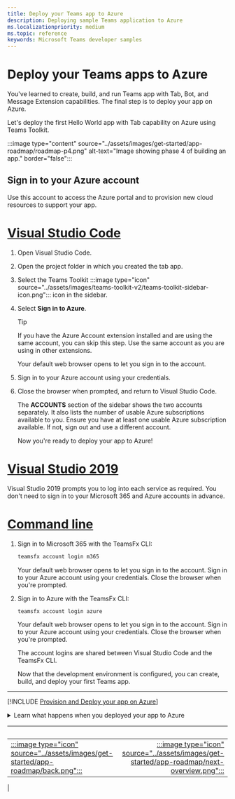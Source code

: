 ```yaml
---
title: Deploy your Teams app to Azure
description: Deploying sample Teams application to Azure
ms.localizationpriority: medium
ms.topic: reference
keywords: Microsoft Teams developer samples
---
```


# Deploy your Teams apps to Azure

You've learned to create, build, and run Teams app with Tab, Bot, and Message Extension capabilities. The final step is to deploy your app on Azure.

Let's deploy the first Hello World app with Tab capability on Azure using Teams Toolkit.

:::image type="content" source="../assets/images/get-started/app-roadmap/roadmap-p4.png" alt-text="Image showing phase 4 of building an app." border="false":::

## Sign in to your Azure account

Use this account to access the Azure portal and to provision new cloud resources to support your app.


# [Visual Studio Code](#tab/viscode)

1. Open Visual Studio Code.
1. Open the project folder in which you created the tab app.
1. Select the Teams Toolkit  :::image type="icon" source="../assets/images/teams-toolkit-v2/teams-toolkit-sidebar-icon.png"::: icon in the sidebar.
1. Select **Sign in to Azure**.

    > [!TIP]
    > If you have the Azure Account extension installed and are using the same account, you can skip this step. Use the same account as you are using in other extensions.

    Your default web browser opens to let you sign in to the account.
1. Sign in to your Azure account using your credentials.
1. Close the browser when prompted, and return to Visual Studio Code.

    The **ACCOUNTS** section of the sidebar shows the two accounts separately. It also lists the number of usable Azure subscriptions available to you. Ensure you have at least one usable Azure subscription available. If not, sign out and use a different account.

    Now you're ready to deploy your app to Azure!

# [Visual Studio 2019](#tab/vscode)

Visual Studio 2019 prompts you to log into each service as required. You don't need to sign in to your Microsoft 365 and Azure accounts in advance.

# [Command line](#tab/cline)

1. Sign in to Microsoft 365 with the TeamsFx CLI:

    ``` bash
    teamsfx account login m365
    ```

    Your default web browser opens to let you sign in to the account. Sign in to your Azure account using your credentials. Close the browser when you're prompted.

2. Sign in to Azure with the TeamsFx CLI:

    ``` bash
    teamsfx account login azure
    ```

    Your default web browser opens to let you sign in to the account. Sign in to your Azure account using your credentials. Close the browser when you're prompted.

    The account logins are shared between Visual Studio Code and the TeamsFx CLI.

    Now that the development environment is configured, you can create, build, and deploy your first Teams app.

---


[!INCLUDE [Provision and Deploy your app on Azure](~/includes/get-started/azure-provisioning-instructions.md)]

<!-- markdownlint-disable MD033 -->
<details>
<summary>Learn what happens when you deployed your app to Azure</summary>

Before deployment, the application has been running locally:

* The backend runs using **Azure Functions Core Tools**.
* The application HTTP endpoint, where Microsoft Teams loads the application, runs locally.

Deployment is a two-step process. You provision the resources on an active Azure subscription, and then deploy or upload the backend and frontend code for the application to Azure.

* The backend, if configured, uses various Azure services, including Azure App Service and Azure Storage.
* The frontend application will be deployed to an Azure Storage account configured for static web hosting.

</details>

| &nbsp; | &nbsp; |
|:--- | ---:|
|[:::image type="icon" source="../assets/images/get-started/app-roadmap/back.png":::](build-javascript-msgex-app.md) | [:::image type="icon" source="../assets/images/get-started/app-roadmap/next-overview.png":::](code-samples.md)|
|